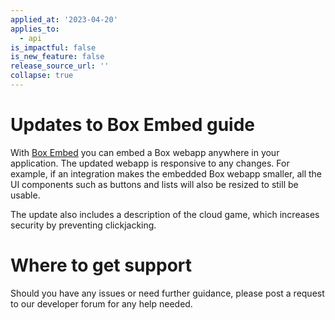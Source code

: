 ```yaml
---
applied_at: '2023-04-20'
applies_to:
  - api
is_impactful: false
is_new_feature: false
release_source_url: ''
collapse: true
---
```


# Updates to Box Embed guide

With [Box Embed][1] you can embed a Box webapp anywhere
in your application. The updated webapp is responsive to
any changes. For example, if an integration makes the embedded
Box webapp smaller, all the UI components such as buttons and
lists will also be resized to still be usable.

The update also includes a description of the cloud game,
which increases security by preventing clickjacking.

# Where to get support

Should you have any issues or need further guidance, please
post a request to our developer forum for any help needed.

[1]: g://embed/box-embed/
